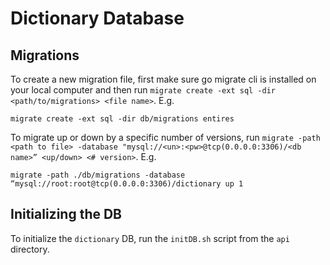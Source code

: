# Dictionary Database

## Migrations

To create a new migration file, first make sure go migrate cli is installed on your local computer and then run `migrate create -ext sql -dir <path/to/migrations> <file name>`. E.g.

```
migrate create -ext sql -dir db/migrations entires
```

To migrate up or down by a specific number of versions, run `migrate -path <path to file> -database "mysql://<un>:<pw>@tcp(0.0.0.0:3306)/<db name>” <up/down> <# version>`. E.g.

```
migrate -path ./db/migrations -database “mysql://root:root@tcp(0.0.0.0:3306)/dictionary up 1
```

## Initializing the DB

To initialize the `dictionary` DB, run the `initDB.sh` script from the `api` directory.
